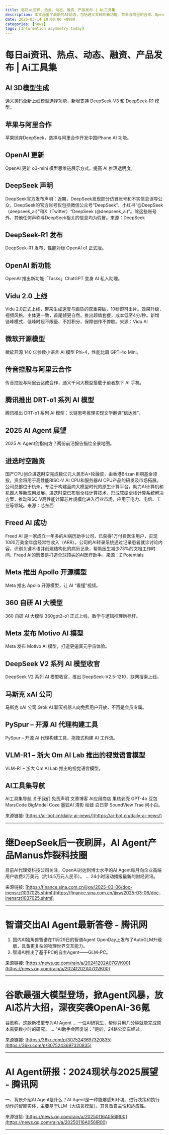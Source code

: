```yaml
---
title: 每日ai资讯、热点、动态、融资、产品发布 | Ai工具集
description: 本文涵盖了最新的AI动态，包括通义灵码的新功能、苹果与阿里的合作、OpenAI的更新、DeepSeek的声明、Vidu 2.0的上线、微软的开源模型、腾讯的AI模型、进迭时空的融资、Freed AI的成功、Meta的新模型、360的自研模型、马斯克的xAI公司、PySpur的开源工具、浙大的视觉语言模型等。
date: 2025-03-14 10:00:00 +0800
categories: [news]
tags: [Information asymmetry today]
---
```


# 每日ai资讯、热点、动态、融资、产品发布 | Ai工具集

## AI 3D模型生成
通义灵码全新上线模型选择功能，新增支持 DeepSeek-V3 和 DeepSeek-R1 模型。

## 苹果与阿里合作
苹果抛弃DeepSeek，选择与阿里合作开发中国iPhone AI 功能。

## OpenAI 更新
OpenAI 更新 o3-mini 模型思维链展示方式，提高 AI 推理透明度。

## DeepSeek 声明
DeepSeek官方发布声明：近期，DeepSeek发现部分仿冒账号和不实信息误导公众，DeepSeek的官方账号仅包括微信公众号“DeepSeek”、小红书“@DeepSeek（deepseek_ai）”和X（Twitter）“DeepSeek (@deepseek_ai)”。除这些账号外，其他任何声称与DeepSeek相关的信息均为假冒。来源：DeepSeek

## DeepSeek-R1 发布
DeepSeek-R1 发布，性能对标 OpenAI o1 正式版。

## OpenAI 新功能
OpenAI 推出新功能「Tasks」ChatGPT 变身 AI 私人助理。

## Vidu 2.0 上线
Vidu 2.0正式上线，带来生成速度与画质的双重突破，10秒即可出片。效果升级，视频风格、主体更一致，首尾帧更自然。推出超值套餐，成本低至4分/秒。新增错峰模式，低峰时段不限量、不扣积分，保障创作不停歇。来源：Vidu AI

## 微软开源模型
微软开源 140 亿参数小语言 AI 模型 Phi-4，性能比肩 GPT-4o Mini。

## 传音控股与阿里云合作
传音控股与阿里云达成合作，通义千问大模型搭载于前者旗下 AI 手机。

## 腾讯推出 DRT-o1 系列 AI 模型
腾讯推出 DRT-o1 系列 AI 模型：长链思考推理实现文学翻译“信达雅”。

## 2025 AI Agent 展望
2025 AI Agent剑指何方？两份前沿报告描绘全景地图。

## 进迭时空融资
国产CPU创企进迭时空完成数亿元人民币A+轮融资，由香港Brizan III期基金领投，资金将用于高性能RISC-V AI CPU和服务器AI CPU产品的研发及市场拓展。公司总部位于杭州，专注于构建面向大模型时代的原生计算平台，助力AI计算机和机器人等新应用发展。进迭时空已布局全栈计算技术，形成软硬全栈计算系统解决方案，推动RISC-V高性能计算芯片规模化进入行业市场，应用于电力、电信、工业等领域。来源：芯东西

## Freed AI 成功
Freed AI 是一家成立一年多的AI病历助手公司，已获得1万付费医生用户，实现1000万美金年度经常性收入（ARR）。公司的AI转录系统通过记录患者就诊讨论内容，识别关键术语并创建结构化的病历记录，帮助医生减少73%的文档工作时间。Freed AI的愿景是打造全球顶尖的AI医疗助手。来源：Z Potentials

## Meta 推出 Apollo 开源模型
Meta 推出 Apollo 开源模型，让 AI “看懂”视频。

## 360 自研 AI 大模型
360 自研 AI 大模型 360gpt2-o1 正式上线，数学与逻辑推理新标杆。

## Meta 发布 Motivo AI 模型
Meta 发布 Motivo AI 模型，打造更逼真元宇宙体验。

## DeepSeek V2 系列 AI 模型收官
DeepSeek V2 系列 AI 模型收官，推出 DeepSeek-V2.5-1210，联网搜索上线。

## 马斯克 xAI 公司
马斯克 xAI 公司 Grok AI 聊天机器人向免费用户开放，不再是会员专属。

## PySpur – 开源 AI 代理构建工具
PySpur – 开源 AI 代理构建工具，拖拽式构建 AI 工作流。

## VLM-R1 – 浙大 Om AI Lab 推出的视觉语言模型
VLM-R1 – 浙大 Om AI Lab 推出的视觉语言模型。

## AI工具集导航
AI工具集导航 关于我们 免责声明 文章博客 AI应用商店 果核剥壳 GPT-4o 豆包MarsCode BigModel Coze 墨狐AI 清影 绘蛙 白日梦 SoundView Trae 问小白。

来源链接: [https://ai-bot.cn/daily-ai-news/](https://ai-bot.cn/daily-ai-news/)

---

# 继DeepSeek后一夜刷屏，AI Agent产品Manus炸裂科技圈

目前AI代理受科技公司关注，OpenAI对达到博士水平的AI Agent每月向企业高端用户收费2万美元（约14.5万元人民币）。 ... 24小时滚动播报最新的财经资讯。

来源链接: [https://finance.sina.com.cn/jjxw/2025-03-06/doc-inensrzt1037025.shtml](https://finance.sina.com.cn/jjxw/2025-03-06/doc-inensrzt1037025.shtml)

---

# 智谱交出AI Agent最新答卷 - 腾讯网

1. 国内AI独角兽智谱在11月29日的智谱Agent OpenDay上发布了AutoGLM升级版，具备更复杂的物理世界交互能力。
2. 智谱AI推出了基于PC的自主Agent——GLM-PC。

来源链接: [https://news.qq.com/rain/a/20241202A07GVK00](https://news.qq.com/rain/a/20241202A07GVK00)

---

# 谷歌最强大模型登场，掀Agent风暴，放AI芯片大招，深夜突袭OpenAI-36氪

谷歌称，这款新模型专为AI Agent ... 一位AI研究生，帮你只用几分钟就能完成原本需要数小时的研究。 ... "AI助手会回复说："是的，24路公交车经过。

来源链接: [https://36kr.com/p/3075243697320835](https://36kr.com/p/3075243697320835)

---

# AI Agent研报：2024现状与2025展望 - 腾讯网

一、背景介绍AI Agent是什么？AI Agent是一种能够感知环境、进行决策和执行动作的智能实体，主要基于LLM（大语言模型）。其具备自主性和适应性。

来源链接: [https://news.qq.com/rain/a/20250116A056IR00](https://news.qq.com/rain/a/20250116A056IR00)

---